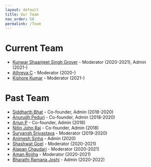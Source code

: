 ```yaml
---
layout: default
title: Our Team
nav_order: 50
permalink: /Team
---
```


Current Team
========

- [Kunwar Shaanjeet Singh Grover](https://groverkss.github.io/) - Moderator (2020-2021), Admin (2021-)
- [Athreya C](https://cathreya.github.io/) - Moderator (2020-)
- [Kishore Kumar]() - Moderator (2021-)

Past Team
===========

- [Siddharth Bhat](http://bollu.github.io/) - Co-founder, Admin (2018-2020)
- [Anurudh Peduri](http://anurudhp.github.io/) - Co-founder, Admin (2018-2020)
- [Arjun P](https://github.com/Superty) - Co-founder, Admin (2018)
- [Nitin John Raj](https://github.com/njayinthehouse) - Co-founder, Admin (2018)
- [Suryansh Srivastava](https://suryanshsrivastava.github.io/) - Moderator (2019-2020)
- [Animesh Sinha](https://researchweb.iiit.ac.in/~animesh.sinha/home) - Admin (2020)
- [Shashwat Goel](https://github.com/shash42) - Moderator (2020-2021)
- [Alapan Chaudari](https://banrovegrie.github.io/) - Moderator (2020-2021)
- [Aman Rojjha](https://github.com/SarcasticNastik) - Moderator (2020-2021)
- [Bharathi Ramana Joshi](https://bharathi.xyz/) - Admin (2020-2022)
